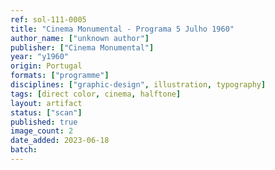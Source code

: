 ```yaml
---
ref: sol-111-0005
title: "Cinema Monumental - Programa 5 Julho 1960"
author_name: ["unknown author"]
publisher: ["Cinema Monumental"]
year: "y1960"
origin: Portugal
formats: ["programme"]
disciplines: ["graphic-design", illustration, typography]
tags: [direct color, cinema, halftone]
layout: artifact
status: ["scan"]
published: true
image_count: 2
date_added: 2023-06-18
batch:
---
```

